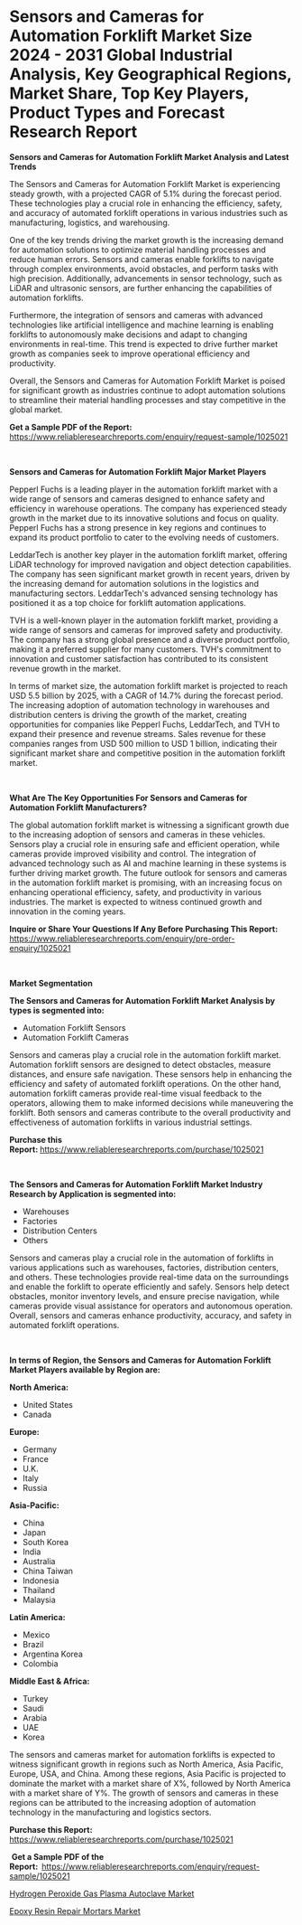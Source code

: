 <p><h1>Sensors and Cameras for Automation Forklift Market Size 2024 - 2031 Global Industrial Analysis, Key Geographical Regions, Market Share, Top Key Players, Product Types and Forecast Research Report</h1></p><p><strong>Sensors and Cameras for Automation Forklift Market Analysis and Latest Trends</strong></p>
<p><p>The Sensors and Cameras for Automation Forklift Market is experiencing steady growth, with a projected CAGR of 5.1% during the forecast period. These technologies play a crucial role in enhancing the efficiency, safety, and accuracy of automated forklift operations in various industries such as manufacturing, logistics, and warehousing.</p><p>One of the key trends driving the market growth is the increasing demand for automation solutions to optimize material handling processes and reduce human errors. Sensors and cameras enable forklifts to navigate through complex environments, avoid obstacles, and perform tasks with high precision. Additionally, advancements in sensor technology, such as LiDAR and ultrasonic sensors, are further enhancing the capabilities of automation forklifts.</p><p>Furthermore, the integration of sensors and cameras with advanced technologies like artificial intelligence and machine learning is enabling forklifts to autonomously make decisions and adapt to changing environments in real-time. This trend is expected to drive further market growth as companies seek to improve operational efficiency and productivity.</p><p>Overall, the Sensors and Cameras for Automation Forklift Market is poised for significant growth as industries continue to adopt automation solutions to streamline their material handling processes and stay competitive in the global market.</p></p>
<p><strong>Get a Sample PDF of the Report:&nbsp;</strong> <a href="https://www.reliableresearchreports.com/enquiry/request-sample/1025021">https://www.reliableresearchreports.com/enquiry/request-sample/1025021</a></p>
<p>&nbsp;</p>
<p><strong>Sensors and Cameras for Automation Forklift Major Market Players</strong></p>
<p><p>Pepperl Fuchs is a leading player in the automation forklift market with a wide range of sensors and cameras designed to enhance safety and efficiency in warehouse operations. The company has experienced steady growth in the market due to its innovative solutions and focus on quality. Pepperl Fuchs has a strong presence in key regions and continues to expand its product portfolio to cater to the evolving needs of customers.</p><p>LeddarTech is another key player in the automation forklift market, offering LiDAR technology for improved navigation and object detection capabilities. The company has seen significant market growth in recent years, driven by the increasing demand for automation solutions in the logistics and manufacturing sectors. LeddarTech's advanced sensing technology has positioned it as a top choice for forklift automation applications.</p><p>TVH is a well-known player in the automation forklift market, providing a wide range of sensors and cameras for improved safety and productivity. The company has a strong global presence and a diverse product portfolio, making it a preferred supplier for many customers. TVH's commitment to innovation and customer satisfaction has contributed to its consistent revenue growth in the market.</p><p>In terms of market size, the automation forklift market is projected to reach USD 5.5 billion by 2025, with a CAGR of 14.7% during the forecast period. The increasing adoption of automation technology in warehouses and distribution centers is driving the growth of the market, creating opportunities for companies like Pepperl Fuchs, LeddarTech, and TVH to expand their presence and revenue streams. Sales revenue for these companies ranges from USD 500 million to USD 1 billion, indicating their significant market share and competitive position in the automation forklift market.</p></p>
<p>&nbsp;</p>
<p><strong>What Are The Key Opportunities For Sensors and Cameras for Automation Forklift Manufacturers?</strong></p>
<p><p>The global automation forklift market is witnessing a significant growth due to the increasing adoption of sensors and cameras in these vehicles. Sensors play a crucial role in ensuring safe and efficient operation, while cameras provide improved visibility and control. The integration of advanced technology such as AI and machine learning in these systems is further driving market growth. The future outlook for sensors and cameras in the automation forklift market is promising, with an increasing focus on enhancing operational efficiency, safety, and productivity in various industries. The market is expected to witness continued growth and innovation in the coming years.</p></p>
<p><strong>Inquire or Share Your Questions If Any Before Purchasing This Report:</strong> <a href="https://www.reliableresearchreports.com/enquiry/pre-order-enquiry/1025021">https://www.reliableresearchreports.com/enquiry/pre-order-enquiry/1025021</a></p>
<p>&nbsp;</p>
<p><strong>Market Segmentation</strong></p>
<p><strong>The Sensors and Cameras for Automation Forklift Market Analysis by types is segmented into:</strong></p>
<p><ul><li>Automation Forklift Sensors</li><li>Automation Forklift Cameras</li></ul></p>
<p><p>Sensors and cameras play a crucial role in the automation forklift market. Automation forklift sensors are designed to detect obstacles, measure distances, and ensure safe navigation. These sensors help in enhancing the efficiency and safety of automated forklift operations. On the other hand, automation forklift cameras provide real-time visual feedback to the operators, allowing them to make informed decisions while maneuvering the forklift. Both sensors and cameras contribute to the overall productivity and effectiveness of automation forklifts in various industrial settings.</p></p>
<p><strong>Purchase this Report:&nbsp;</strong><a href="https://www.reliableresearchreports.com/purchase/1025021">https://www.reliableresearchreports.com/purchase/1025021</a></p>
<p>&nbsp;</p>
<p><strong>The Sensors and Cameras for Automation Forklift Market Industry Research by Application is segmented into:</strong></p>
<p><ul><li>Warehouses</li><li>Factories</li><li>Distribution Centers</li><li>Others</li></ul></p>
<p><p>Sensors and cameras play a crucial role in the automation of forklifts in various applications such as warehouses, factories, distribution centers, and others. These technologies provide real-time data on the surroundings and enable the forklift to operate efficiently and safely. Sensors help detect obstacles, monitor inventory levels, and ensure precise navigation, while cameras provide visual assistance for operators and autonomous operation. Overall, sensors and cameras enhance productivity, accuracy, and safety in automated forklift operations.</p></p>
<p>&nbsp;</p>
<p><strong>In terms of Region, the Sensors and Cameras for Automation Forklift Market Players available by Region are:</strong></p>
<p>
    <p> <strong> North America: </strong>
        <ul>
            <li>United States</li>
            <li>Canada</li>
        </ul>
        </p> 
    <p> <strong> Europe: </strong>
        <ul>
            <li>Germany</li>
            <li>France</li>
            <li>U.K.</li>
            <li>Italy</li>
            <li>Russia</li>
        </ul>
        </p> 
    <p> <strong> Asia-Pacific: </strong>
        <ul>
            <li>China</li>
            <li>Japan</li>
            <li>South Korea</li>
            <li>India</li>
            <li>Australia</li>
            <li>China Taiwan</li>
            <li>Indonesia</li>
            <li>Thailand</li>
            <li>Malaysia</li>
        </ul>
        </p> 
    <p> <strong> Latin America: </strong>
        <ul>
            <li>Mexico</li>
            <li>Brazil</li>
            <li>Argentina Korea</li>
            <li>Colombia</li>
        </ul>
        </p> 
    <p> <strong> Middle East & Africa: </strong>
        <ul>
            <li>Turkey</li>
            <li>Saudi</li>
            <li>Arabia</li>
            <li>UAE</li>
            <li>Korea</li>
        </ul>
    </p>
    </p>
<p><p>The sensors and cameras market for automation forklifts is expected to witness significant growth in regions such as North America, Asia Pacific, Europe, USA, and China. Among these regions, Asia Pacific is projected to dominate the market with a market share of X%, followed by North America with a market share of Y%. The growth of sensors and cameras in these regions can be attributed to the increasing adoption of automation technology in the manufacturing and logistics sectors.</p></p>
<p><strong>Purchase this Report: </strong><a href="https://www.reliableresearchreports.com/purchase/1025021">https://www.reliableresearchreports.com/purchase/1025021</a></p>
<p>&nbsp;<strong>Get a Sample PDF of the Report:&nbsp;&nbsp;</strong><a href="https://www.reliableresearchreports.com/enquiry/request-sample/1025021">https://www.reliableresearchreports.com/enquiry/request-sample/1025021</a></p>
<p><strong></strong></p>
<p><p><a href="https://issuu.com/reportprime-2/docs/hydrogen-peroxide-gas-plasma-autoclave-market-size">Hydrogen Peroxide Gas Plasma Autoclave Market</a></p><p><a href="https://issuu.com/reportprime-2/docs/epoxy-resin-repair-mortars-market-size-2030.pptx">Epoxy Resin Repair Mortars Market</a></p></p>